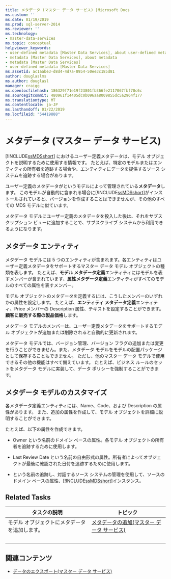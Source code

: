 ```yaml
---
title: メタデータ (マスター データ サービス) |Microsoft Docs
ms.custom: ''
ms.date: 01/19/2019
ms.prod: sql-server-2014
ms.reviewer: ''
ms.technology:
- master-data-services
ms.topic: conceptual
helpviewer_keywords:
- user-defined metadata [Master Data Services], about user-defined metadata
- metadata [Master Data Services], about metadata
- metadata [Master Data Services]
- user-defined metadata [Master Data Services]
ms.assetid: ac1aabe3-d8d4-4d7a-8954-50ee3c185d81
author: douglaslms
ms.author: douglasl
manager: craigg
ms.openlocfilehash: 186329f71e19f23801fb366fe2117067fbf70c6c
ms.sourcegitcommit: 480961f14405dc0b096aa8009855dc5a2964f177
ms.translationtype: MT
ms.contentlocale: ja-JP
ms.lasthandoff: 01/22/2019
ms.locfileid: "54419888"
---
```

# <a name="metadata-master-data-services"></a>メタデータ (マスター データ サービス)
  [!INCLUDE[ssMDSshort](../includes/ssmdsshort-md.md)] におけるユーザー定義メタデータは、モデル オブジェクトを説明するために使用する情報です。 たとえば、特定のモデルまたはエンティティの所有者を追跡する場合や、エンティティにデータを提供するソース システムを追跡する場合があります。  
  
 ユーザー定義のメタデータがというモデルによって管理されている**メタデータ**します。 このモデルが自動的に含まれる場合に[!INCLUDE[ssMDSshort](../includes/ssmdsshort-md.md)]がインストールされていると、バージョンを作成することはできませんが、その他のすべての MDS モデルに似ています。  
  
 メタデータ モデルにユーザー定義のメタデータを投入した後は、それをサブスクリプション ビューに追加することで、サブスクライブ システムから利用できるようになります。  
  
## <a name="metadata-entities"></a>メタデータ エンティティ  
 メタデータ モデルには 5 つのエンティティが含まれます。各エンティティはユーザー定義メタデータをサポートするマスター データ モデル オブジェクトの種類を表します。 たとえば、**モデル メタデータ定義**エンティティにはモデルを表すメンバーが含まれています、**属性メタデータ定義**エンティティがすべてのモデルのすべての属性を表すメンバー。  
  
 モデル オブジェクトのメタデータを定義するには、こうしたメンバーのいずれかの属性を設定します。 たとえば、**エンティティ メタデータ定義**エンティティ、Price メンバーの Description 属性、テキストを設定することができます。**顧客に販売する際の製品価格**します。  
  
 メタデータ モデルのメンバーは、ユーザー定義メタデータをサポートするモデル オブジェクトが追加または削除されると自動的に更新されます。  
  
 メタデータ モデルでは、バージョン管理、バージョン フラグの追加または変更を行うことができません。また、メタデータ モデルをモデルの配置パッケージとして保存することもできません。 ただし、他のマスター データ モデルで使用できるその他の機能はすべて備えています。 たとえば、ビジネス ルールのセットをメタデータ モデルに実装して、データ ポリシーを強制することができます。  
  
## <a name="customizing-your-metadata-model"></a>メタデータ モデルのカスタマイズ  
 各メタデータ定義エンティティには、Name、Code、および Description の属性があります。 また、追加の属性を作成して、モデル オブジェクトを詳細に説明することができます。  
  
 たとえば、以下の属性を作成できます。  
  
-   Owner という名前のドメイン ベースの属性。各モデル オブジェクトの所有者を追跡するために使用します。  
  
-   Last Review Date という名前の自由形式の属性。所有者によってオブジェクトが最後に確認された日付を追跡するために使用します。  
  
-   という名前の追跡し、対話するソース システムの管理を使用して、ソースのドメイン ベースの属性、[!INCLUDE[ssMDSshort](../includes/ssmdsshort-md.md)]インスタンス。  
  
## <a name="related-tasks"></a>Related Tasks  
  
|タスクの説明|トピック|  
|----------------------|-----------|  
|モデル オブジェクトにメタデータを追加します。|[メタデータの追加&#40;マスター データ サービス&#41;](add-metadata-master-data-services.md)
|&nbsp;|&nbsp;|
  
## <a name="related-content"></a>関連コンテンツ  
  
-   [データのエクスポート&#40;マスター データ サービス&#41;](overview-exporting-data-master-data-services.md)  
  
  
